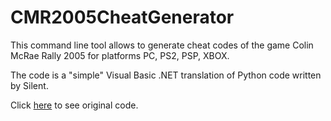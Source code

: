 # CMR2005CheatGenerator

This command line tool allows to generate cheat codes of the game Colin McRae Rally 2005 for platforms PC, PS2, PSP, XBOX.

The code is a "simple" Visual Basic .NET translation of Python code written by Silent.

Click [here](https://github.com/Nenkai/GameCheat-Unlockers/tree/main/CMR2005CheatGen) to see original code.
